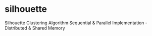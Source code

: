 # silhouette
Silhouette Clustering Algorithm Sequential &amp; Parallel Implementation - Distributed &amp; Shared Memory
